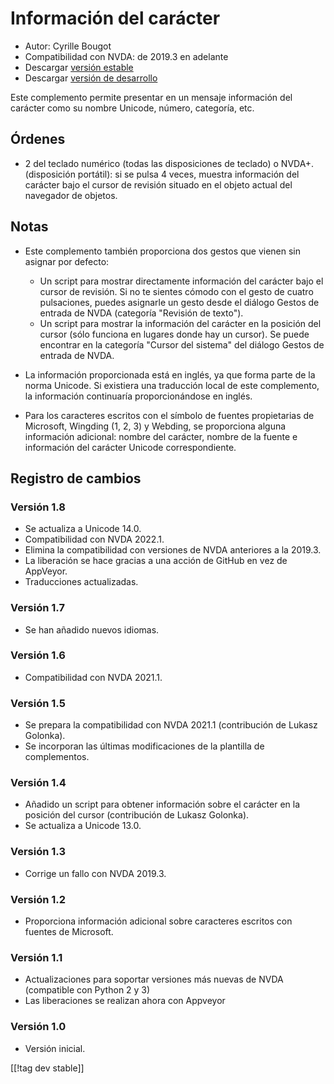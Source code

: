 # Información del carácter #

* Autor: Cyrille Bougot
* Compatibilidad con NVDA: de 2019.3 en adelante
* Descargar [versión estable][1]
* Descargar [versión de desarrollo][2]

Este complemento permite presentar en un mensaje información del carácter
como su nombre Unicode, número, categoría, etc.


## Órdenes

* 2 del teclado numérico (todas las disposiciones de teclado) o
  NVDA+. (disposición portátil): si se pulsa 4 veces, muestra información
  del carácter bajo el cursor de revisión situado en el objeto actual del
  navegador de objetos.


## Notas

* Este complemento también proporciona dos gestos que vienen sin asignar por
  defecto:

    * Un script para mostrar directamente información del carácter bajo el
      cursor de revisión. Si no te sientes cómodo con el gesto de cuatro
      pulsaciones, puedes asignarle un gesto desde el diálogo Gestos de
      entrada de NVDA (categoría "Revisión de texto").
    * Un script para mostrar la información del carácter en la posición del
      cursor (sólo funciona en lugares donde hay un cursor). Se puede
      encontrar en la categoría "Cursor del sistema" del diálogo Gestos de
      entrada de NVDA.

* La información proporcionada está en inglés, ya que forma parte de la
  norma Unicode. Si existiera una traducción local de este complemento, la
  información continuaría proporcionándose en inglés.
* Para los caracteres escritos con el símbolo de fuentes propietarias de
  Microsoft, Wingding (1, 2, 3) y Webding, se proporciona alguna información
  adicional: nombre del carácter, nombre de la fuente e información del
  carácter Unicode correspondiente.


## Registro de cambios

### Versión 1.8

* Se actualiza a Unicode 14.0.
* Compatibilidad con NVDA 2022.1.
* Elimina la compatibilidad con versiones de NVDA anteriores a la 2019.3.
* La liberación se hace gracias a una acción de GitHub en vez de AppVeyor.
* Traducciones actualizadas.

### Versión 1.7

* Se han añadido nuevos idiomas.

### Versión 1.6

* Compatibilidad con NVDA 2021.1.

### Versión 1.5

* Se prepara la compatibilidad con NVDA 2021.1 (contribución de Lukasz
  Golonka).
* Se incorporan las últimas modificaciones de la plantilla de complementos.

### Versión 1.4

* Añadido un script para obtener información sobre el carácter en la
  posición del cursor (contribución de Lukasz Golonka).
* Se actualiza a Unicode 13.0.

### Versión 1.3

* Corrige un fallo con NVDA 2019.3.


### Versión 1.2

* Proporciona información adicional sobre caracteres escritos con fuentes de
  Microsoft.


### Versión 1.1

* Actualizaciones para soportar versiones más nuevas de NVDA (compatible con
  Python 2 y 3)
* Las liberaciones se realizan ahora con Appveyor


### Versión 1.0

* Versión inicial.

[[!tag dev stable]]

[1]: https://addons.nvda-project.org/files/get.php?file=chari

[2]: https://addons.nvda-project.org/files/get.php?file=chari-dev
